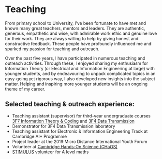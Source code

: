 <h1 style="font-size:30px">Teaching</h1>

From primary school to University, I've been fortunate to have met and known many great teachers, mentors and leaders. They are authentic, generous, empathetic and wise, with admirable work ethic and genuine love for their work. They are always willing to help by giving honest and constructive feedback. These people have profoundly influenced me and sparked my passion for teaching and outreach.

Over the past five years, I have participated in numerous teaching and outreach activities. Through these, I enjoyed sharing my enthusiasm for Information Theory (or Electrical and Information Engineering at large) with younger students, and by endeavouring to unpack complicated topics in an easy-going yet rigorous way, I also developed new insights into the subject matter. Helping and inspiring more younger students will be an ongoing theme of my career.

## Selected teaching & outreach experience:
- Teaching assistant (supervisor) for third-year undergraduate courses [3F7 Information Theory & Coding](http://teaching.eng.cam.ac.uk/content/engineering-tripos-part-iia-3f7-information-theory-and-coding-2021-22) and [3F4 Data Transmission](http://teaching.eng.cam.ac.uk/content/engineering-tripos-part-iia-3f4-data-transmission-2019-20)
- Demonstrator for 3F4 Data Transmission laboratory
- Teaching assistant for Electronic & Information Engineering Track at Cambridge AI+ Programme
- Project leader at the 2019 Micro Distance International Youth Forum
- Volunteer at [Cambridge Hands-On Science (CHaOS)](https://chaosscience.org.uk/)
- [STIMULUS](https://stimulus.maths.org/content/stimulus-cambridge-university-students-volunteering-local-schools) volunteer for A level maths
